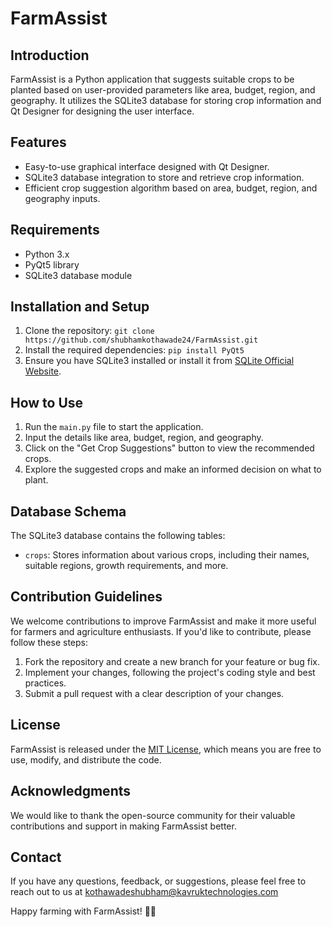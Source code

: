 # FarmAssist

## Introduction
FarmAssist is a Python application that suggests suitable crops to be planted based on user-provided parameters like area, budget, region, and geography. It utilizes the SQLite3 database for storing crop information and Qt Designer for designing the user interface.

## Features
- Easy-to-use graphical interface designed with Qt Designer.
- SQLite3 database integration to store and retrieve crop information.
- Efficient crop suggestion algorithm based on area, budget, region, and geography inputs.

## Requirements
- Python 3.x
- PyQt5 library
- SQLite3 database module

## Installation and Setup
1. Clone the repository: `git clone https://github.com/shubhamkothawade24/FarmAssist.git`
2. Install the required dependencies: `pip install PyQt5`
3. Ensure you have SQLite3 installed or install it from [SQLite Official Website](https://www.sqlite.org/download.html).

## How to Use
1. Run the `main.py` file to start the application.
2. Input the details like area, budget, region, and geography.
3. Click on the "Get Crop Suggestions" button to view the recommended crops.
4. Explore the suggested crops and make an informed decision on what to plant.

## Database Schema
The SQLite3 database contains the following tables:
- `crops`: Stores information about various crops, including their names, suitable regions, growth requirements, and more.

## Contribution Guidelines
We welcome contributions to improve FarmAssist and make it more useful for farmers and agriculture enthusiasts. If you'd like to contribute, please follow these steps:
1. Fork the repository and create a new branch for your feature or bug fix.
2. Implement your changes, following the project's coding style and best practices.
3. Submit a pull request with a clear description of your changes.

## License
FarmAssist is released under the [MIT License](https://opensource.org/licenses/MIT), which means you are free to use, modify, and distribute the code.

## Acknowledgments
We would like to thank the open-source community for their valuable contributions and support in making FarmAssist better.

## Contact
If you have any questions, feedback, or suggestions, please feel free to reach out to us at kothawadeshubham@kavruktechnologies.com

Happy farming with FarmAssist! 🚜🌱